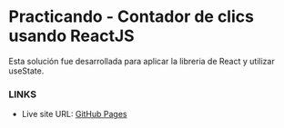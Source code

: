# Practicando - Contador de clics usando ReactJS

Esta solución fue desarrollada para aplicar la libreria de React y utilizar useState.

### LINKS

- Live site URL: [GitHub Pages](https://jairoatoche.github.io/contador-clics/)